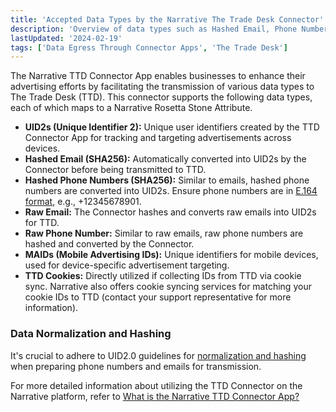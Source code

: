 ```yaml
---
title: 'Accepted Data Types by the Narrative The Trade Desk Connector'
description: 'Overview of data types such as Hashed Email, Phone Number, UID2s, MAIDs, and cookies that can be pushed to The Trade Desk’s marketplace via Narrative’s Connector.'
lastUpdated: '2024-02-19'
tags: ['Data Egress Through Connector Apps', 'The Trade Desk']
---
```


The Narrative TTD Connector App enables businesses to enhance their advertising efforts by facilitating the transmission of various data types to The Trade Desk (TTD). This connector supports the following data types, each of which maps to a Narrative Rosetta Stone Attribute. 

- **UID2s (Unique Identifier 2):** Unique user identifiers created by the TTD Connector App for tracking and targeting advertisements across devices.
- **Hashed Email (SHA256):** Automatically converted into UID2s by the Connector before being transmitted to TTD.
- **Hashed Phone Numbers (SHA256):** Similar to emails, hashed phone numbers are converted into UID2s. Ensure phone numbers are in [E.164 format](https://en.wikipedia.org/wiki/E.164), e.g., +12345678901.
- **Raw Email:** The Connector hashes and converts raw emails into UID2s for TTD.
- **Raw Phone Number:** Similar to raw emails, raw phone numbers are hashed and converted by the Connector.
- **MAIDs (Mobile Advertising IDs):** Unique identifiers for mobile devices, used for device-specific advertisement targeting.
- **TTD Cookies:** Directly utilized if collecting IDs from TTD via cookie sync. Narrative also offers cookie syncing services for matching your cookie IDs to TTD (contact your support representative for more information).

### Data Normalization and Hashing

It's crucial to adhere to UID2.0 guidelines for [normalization and hashing](https://unifiedid.com/docs/getting-started/gs-normalization-encoding) when preparing phone numbers and emails for transmission.

For more detailed information about utilizing the TTD Connector on the Narrative platform, refer to [What is the Narrative TTD Connector App?](https://kb.narrative.io/what-is-the-narrative-ttd-connector)
